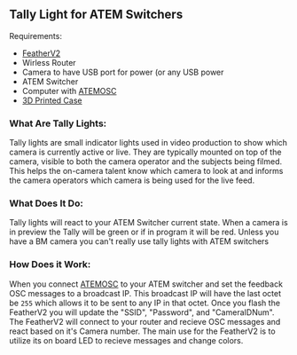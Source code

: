 ## Tally Light for ATEM Switchers

Requirements:
- [FeatherV2](https://www.adafruit.com/product/5400)
- Wirless Router
- Camera to have USB port for power (or any USB power
- ATEM Switcher
- Computer with [ATEMOSC](https://www.atemosc.com/)
- [3D Printed Case](https://www.thingiverse.com/thing:6387713)

### What Are Tally Lights:
Tally lights are small indicator lights used in video production to show which camera is currently active or live. They are typically mounted on top of the camera, visible to both the camera operator and the subjects being filmed. This helps the on-camera talent know which camera to look at and informs the camera operators which camera is being used for the live feed.

### What Does It Do:
Tally lights will react to your ATEM Switcher current state. When a camera is in preview the Tally will be green or if in program it will be red. Unless you have a BM camera you can't really use tally lights with ATEM switchers

### How Does it Work:
When you connect [ATEMOSC](https://www.atemosc.com/) to your ATEM switcher and set the feedback OSC messages to a broadcast IP. This broadcast IP will have the last octet be `255` which allows it to be sent to any IP in that octet. Once you flash the FeatherV2 you will update the "SSID", "Password", and "CameraIDNum". The FeatherV2 will connect to your router and recieve OSC messages and react based on it's Camera number. The main use for the FeatherV2 is to utilize its on board LED to recieve messages and change colors.
